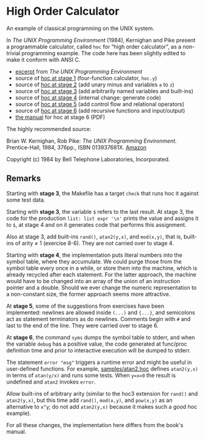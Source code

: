 # High Order Calculator

An example of classical programming on the UNIX system.

In *The UNIX Programming Environment* (1984), Kernighan
and Pike present a programmable calculator, called `hoc`
for “high order calculator”, as a non-trivial programming
example. The code here has been slightly edited to make it
conform with ANSI C.

- [excerpt](doc/unixdev.pdf) from *The UNIX Programming Environment*
- source of [hoc at stage 1](./stage1/hoc.y)
  (four-function calculator, `hoc.y`)
- source of [hoc at stage 2](./stage2/hoc.y)
  (add unary minus and variables `a` to `z`)
- source of [hoc at stage 3](./stage3/)
  (add arbitrarily named variables and built-ins)
- source of [hoc at stage 4](./stage4/)
  (internal change: generate code)
- source of [hoc at stage 5](./stage5/)
  (add control flow and relational operators)
- source of [hoc at stage 6](./stage6/)
  (add recursive functions and input/output)
- [the manual](man/hocman.pdf) for hoc at stage 6 (PDF)

The highly recommended source:

Brian W. Kernighan, Rob Pike:
*The UNIX Programming Environment.*
Prentice-Hall, 1984, 376pp., ISBN 013937681X.
[Amazon](https://www.amazon.com/dp/013937681X)

Copyright (c) 1984 by Bell Telephone Laboratories, Incorporated.

## Remarks

Starting with **stage 3**, the Makefile has a target
`check` that runs hoc it against some test data.

Starting with **stage 3**, the variable `$` refers to the
last result. At stage 3, the code for the production
`list: list expr '\n'` prints the value and assigns it
to `$`, at stage 4 and on it generates code that performs
this assignment.

Also at stage 3, add built-ins `rand()`, `atan2(y,x)`, and
`mod(x,y)`, that is, built-ins of arity ≠ 1 (exercise 8-6).
They are not carried over to stage 4.

Starting with **stage 4**, the implementation puts literal numbers
into the symbol table, where they accumulate. We could purge
those from the symbol table every once in a while, or store them
into the machine, which is already recycled after each statement.
For the latter approach, the machine would have to be changed
into an array of the union of an instruction pointer and a double.
Should we ever change the numeric representation to a non-constant
size, the former approach seems more attractive.

At **stage 5**, some of the suggestions from exercises have been
implemented: newlines are allowed inside `(...)` and `{...}`,
and semicolons act as statement terminators as do newlines.
Comments begin with `#` and last to the end of the line.
They were carried over to stage 6.

At **stage 6**, the command `syms` dumps the symbol table to
stderr, and when the variable `debug` has a positive value,
the code generated at func/proc definition time and prior
to interactive execution will be dumped to stderr.

The statement `error "msg"` triggers a runtime error
and might be useful in user-defined functions. For example,
[samples/atan2.hoc](samples/atan2.hoc) defines `atan2(y,x)`
in terms of `atan(y/x)` and runs some tests. When `y=x=0`
the result is undefined and `atan2` invokes `error`.

Allow built-ins of arbitrary arity (similar to the hoc3
extension for `rand()` and `atan2(y,x)`, but this time
add `rand()`, `mod(x,y)`, and `pow(x,y)` as an alternative to
`x^y`; do not add `atan2(y,x)` because it makes such a good
hoc example).

For all these changes, the implementation here differs
from the book's manual.
